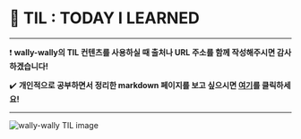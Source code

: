 # :pencil: TIL : TODAY I LEARNED

---

:exclamation: <b>wally-wally의 TIL 컨텐츠를 사용하실 때 출처나 URL 주소를 함께 작성해주시면 감사하겠습니다!</b>

:heavy_check_mark: <b>개인적으로 공부하면서 정리한 markdown 페이지를 보고 싶으시면 [여기](https://wally-wally.github.io/wally-wally-til/)를 클릭하세요!</b>

---

<img src="https://user-images.githubusercontent.com/52685250/103148625-16a4b100-47a5-11eb-8cf5-f19c882ffcd2.jpg" alt="wally-wally TIL image">